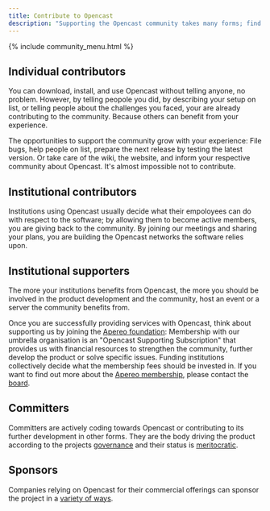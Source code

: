 ```yaml
---
title: Contribute to Opencast
description: "Supporting the Opencast community takes many forms; find out what you can do to help"
---
```

{% include community_menu.html %}

## Individual contributors
You can download, install, and use Opencast without telling anyone, no problem. However, by telling peopole you did, by describing your setup on list, or telling people about the challenges you faced, your are already contributing to the community. Because others can benefit from your experience. 

The opportunities to support the community grow with your experience: File bugs, help people on list, prepare the next release by testing the latest version. Or take care of the wiki, the website, and inform your respective community about Opencast. It's almost impossible not to contribute.

## Institutional contributors
Institutions using Opencast usually decide what their empoloyees can do with respect to the software; by allowing them to become active members, you are giving back to the community. By joining our meetings and sharing your plans,
you are building the Opencast networks the software relies upon.

## Institutional supporters
The more your institutions benefits from Opencast, the more you should be involved in the product development and the community, host an event or a server the community benefits from.

Once you are successfully providing services with Opencast, think about supporting us by joining the [Apereo foundation](http://apereo.org/): 
Membership with our umbrella organisation is an "Opencast Supporting Subscription" that provides us with financial resources to strengthen the community, further develop the product or solve specific issues.
Funding institutions collectively decide what the membership fees should be invested in. If you want to find out more about the [Apereo membership](https://www.apereo.org/content/apereo-membership), please contact the [board](mailto:schulte@id.ethz.ch).

## Committers
Committers are actively coding towards Opencast or contributing to its further development in other forms. 
They are the body driving the product according to the projects [governance](https://opencast.org/governance.html) and their status is 
[meritocratic](https://docs.opencast.org/develop/developer/committer/).

## Sponsors
Companies relying on Opencast for their commercial offerings can sponsor the project in a [variety of ways](https://opencast.org/sponsors).
